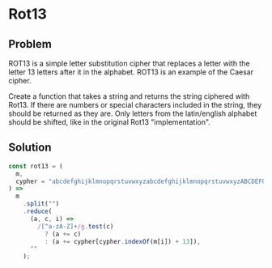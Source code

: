 # Rot13

## Problem
ROT13 is a simple letter substitution cipher that replaces a letter with the letter 13 letters after it in the alphabet. ROT13 is an example of the Caesar cipher.

Create a function that takes a string and returns the string ciphered with Rot13. If there are numbers or special characters included in the string, they should be returned as they are. Only letters from the latin/english alphabet should be shifted, like in the original Rot13 "implementation".

## Solution
```javascript
const rot13 = (
  m,
  cypher = "abcdefghijklmnopqrstuvwxyzabcdefghijklmnopqrstuvwxyzABCDEFGHIJKLMNOPQRSTUVWXYZABCDEFGHIJKLMNOPQRSTUVWXYZ"
) =>
  m
    .split("")
    .reduce(
      (a, c, i) =>
        /[^a-zA-Z]+/g.test(c)
          ? (a += c)
          : (a += cypher[cypher.indexOf(m[i]) + 13]),
      ""
    );
```